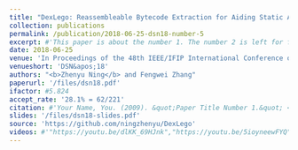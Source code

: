 ```yaml
---
title: "DexLego: Reassembleable Bytecode Extraction for Aiding Static Analysis"
collection: publications
permalink: /publication/2018-06-25-dsn18-number-5
excerpt: #'This paper is about the number 1. The number 2 is left for future work.'
date: 2018-06-25
venue: 'In Proceedings of the 48th IEEE/IFIP International Conference on Dependable Systems and Networks, Luxembourg'
venueshort: 'DSN&apos;18'
authors: "<b>Zhenyu Ning</b> and Fengwei Zhang"
paperurl: '/files/dsn18.pdf'
ifactor: #5.824
accept_rate: '28.1% = 62/221'
citation: #'Your Name, You. (2009). &quot;Paper Title Number 1.&quot; <i>Journal 1</i>. 1(1).'
slides: '/files/dsn18-slides.pdf'
source: 'https://github.com/ningzhenyu/DexLego'
videos: #'"https://youtu.be/dlKK_69HJnk","https://youtu.be/5ioyneewFYQ"'
---
```

